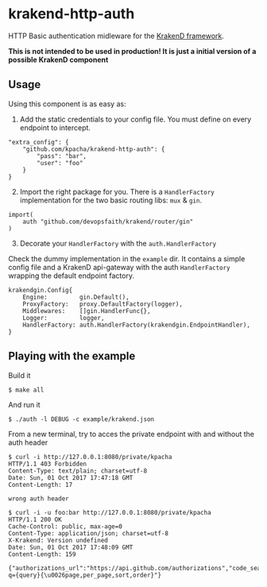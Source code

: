 # krakend-http-auth

HTTP Basic authentication midleware for the [KrakenD framework](https://github.com/devopsfaith/krakend).

**This is not intended to be used in production! It is just a initial version of a possible KrakenD component**

## Usage

Using this component is as easy as:

1. Add the static credentials to your config file. You must define on every endpoint to intercept.

```
"extra_config": {
    "github.com/kpacha/krakend-http-auth": {
        "pass": "bar",
        "user": "foo"
    }
}
```

2. Import the right package for you. There is a `HandlerFactory` implementation for the two basic routing libs: `mux` & `gin`.

```
import(
	auth "github.com/devopsfaith/krakend/router/gin"
)
```

3. Decorate your `HandlerFactory` with the `auth.HandlerFactory`

Check the dummy implementation in the `example` dir. It contains a simple config file and a KrakenD api-gateway with the auth `HandlerFactory` wrapping the default endpoint factory.

```
krakendgin.Config{
	Engine:         gin.Default(),
	ProxyFactory:   proxy.DefaultFactory(logger),
	Middlewares:    []gin.HandlerFunc{},
	Logger:         logger,
	HandlerFactory: auth.HandlerFactory(krakendgin.EndpointHandler),
}
```

## Playing with the example

Build it

```
$ make all
```

And run it

```
$ ./auth -l DEBUG -c example/krakend.json
```

From a new terminal, try to acces the private endpoint with and without the auth header

```
$ curl -i http://127.0.0.1:8080/private/kpacha
HTTP/1.1 403 Forbidden
Content-Type: text/plain; charset=utf-8
Date: Sun, 01 Oct 2017 17:47:18 GMT
Content-Length: 17

wrong auth header

$ curl -i -u foo:bar http://127.0.0.1:8080/private/kpacha
HTTP/1.1 200 OK
Cache-Control: public, max-age=0
Content-Type: application/json; charset=utf-8
X-Krakend: Version undefined
Date: Sun, 01 Oct 2017 17:48:09 GMT
Content-Length: 159

{"authorizations_url":"https://api.github.com/authorizations","code_search_url":"https://api.github.com/search/code?q={query}{\u0026page,per_page,sort,order}"}
```